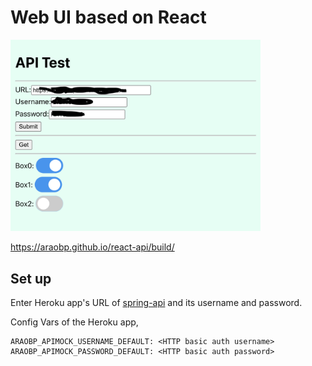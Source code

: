# Web UI based on React

<img src="./doc/BoxesOnReact.png" width=400>

https://araobp.github.io/react-api/build/

## Set up

Enter Heroku app's URL of [spring-api](https://github.com/araobp/spring-api) and its username and password.

Config Vars of the Heroku app,
```
ARAOBP_APIMOCK_USERNAME_DEFAULT: <HTTP basic auth username>
ARAOBP_APIMOCK_PASSWORD_DEFAULT: <HTTP basic auth password>
```
